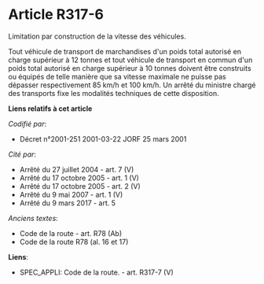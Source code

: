 # Article R317-6

Limitation par construction de la vitesse des véhicules.

Tout véhicule de transport de marchandises d'un poids total autorisé en charge supérieur à 12 tonnes et tout véhicule de
transport en commun d'un poids total autorisé en charge supérieur à 10 tonnes doivent être construits ou équipés de telle
manière que sa vitesse maximale ne puisse pas dépasser respectivement 85 km/h et 100 km/h. Un arrêté du ministre chargé des
transports fixe les modalités techniques de cette disposition.

**Liens relatifs à cet article**

_Codifié par_:

  - Décret n°2001-251 2001-03-22 JORF 25 mars 2001

_Cité par_:

  - Arrêté du 27 juillet 2004 - art. 7 (V)
  - Arrêté du 17 octobre 2005 - art. 1 (V)
  - Arrêté du 17 octobre 2005 - art. 2 (V)
  - Arrêté du 9 mai 2007 - art. 1 (V)
  - Arrêté du 9 mars 2017 - art. 5

_Anciens textes_:

  - Code de la route - art. R78 (Ab)
  - Code de la route R78 (al. 16 et 17)

**Liens**:

  - SPEC_APPLI: Code de la route. - art. R317-7 (V)
